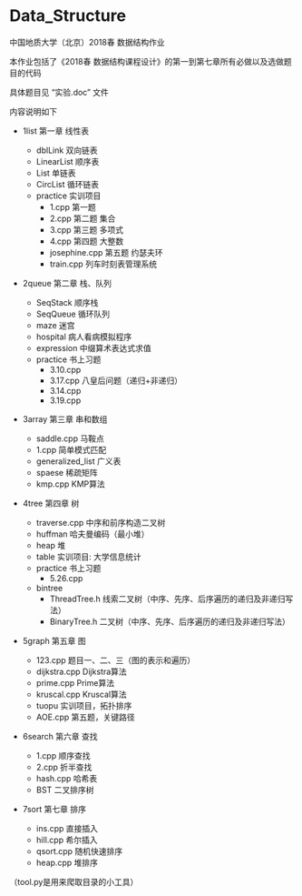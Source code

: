 # Data_Structure
中国地质大学（北京）2018春 数据结构作业

本作业包括了《2018春 数据结构课程设计》的第一到第七章所有必做以及选做题目的代码

具体题目见 “实验.doc” 文件

内容说明如下
  - 1list 第一章 线性表
    - dblLink 双向链表
    - LinearList 顺序表
    - List 单链表
    - CircList 循环链表
    - practice 实训项目
      - 1.cpp 第一题
      - 2.cpp 第二题 集合
      - 3.cpp 第三题 多项式
      - 4.cpp 第四题 大整数
      - josephine.cpp 第五题 约瑟夫环
      - train.cpp 列车时刻表管理系统

  - 2queue 第二章 栈、队列
    - SeqStack 顺序栈
    - SeqQueue 循环队列
    - maze 迷宫
    - hospital 病人看病模拟程序
    - expression 中缀算术表达式求值
    - practice 书上习题
      - 3.10.cpp
      - 3.17.cpp 八皇后问题（递归+非递归）
      - 3.14.cpp
      - 3.19.cpp

  - 3array 第三章 串和数组
    - saddle.cpp 马鞍点
    - 1.cpp 简单模式匹配
    - generalized_list 广义表
    - spaese 稀疏矩阵
    - kmp.cpp KMP算法

  - 4tree 第四章 树
    - traverse.cpp 中序和前序构造二叉树
    - huffman 哈夫曼编码（最小堆）
    - heap 堆
    - table 实训项目: 大学信息统计
    - practice 书上习题
      - 5.26.cpp
    - bintree 
      - ThreadTree.h 线索二叉树（中序、先序、后序遍历的递归及非递归写法）
      - BinaryTree.h 二叉树（中序、先序、后序遍历的递归及非递归写法）
    
  - 5graph 第五章 图
    - 123.cpp 题目一、二、三（图的表示和遍历）
    - dijkstra.cpp Dijkstra算法
    - prime.cpp Prime算法
    - kruscal.cpp Kruscal算法
    - tuopu 实训项目，拓扑排序
    - AOE.cpp 第五题，关键路径

  - 6search 第六章 查找
    - 1.cpp 顺序查找
    - 2.cpp 折半查找
    - hash.cpp 哈希表
    - BST 二叉排序树

  - 7sort 第七章 排序
    - ins.cpp 直接插入
    - hill.cpp 希尔插入
    - qsort.cpp 随机快速排序 
    - heap.cpp 堆排序


（tool.py是用来爬取目录的小工具）